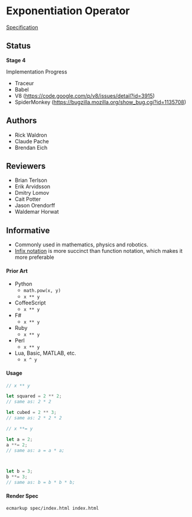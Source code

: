 # Exponentiation Operator

[Specification](http://rwaldron.github.io/exponentiation-operator/)

## Status

**Stage 4**

Implementation Progress
  - Traceur
  - Babel
  - V8 (https://code.google.com/p/v8/issues/detail?id=3915)
  - SpiderMonkey (https://bugzilla.mozilla.org/show_bug.cgi?id=1135708)

## Authors

- Rick Waldron
- Claude Pache
- Brendan Eich 

## Reviewers

- Brian Terlson
- Erik Arvidsson
- Dmitry Lomov
- Cait Potter
- Jason Orendorff
- Waldemar Horwat




## Informative

- Commonly used in mathematics, physics and robotics.
- [Infix notation](http://en.wikipedia.org/wiki/Infix_notation) is more succinct than function notation, which makes it more preferable

#### Prior Art

- Python
  - `math.pow(x, y)`
  - `x ** y`
- CoffeeScript
  - `x ** y`
- F#
  - `x ** y`
- Ruby
  - `x ** y`
- Perl
  - `x ** y`
- Lua, Basic, MATLAB, etc.
  - `x ^ y`


#### Usage


```js
// x ** y

let squared = 2 ** 2;
// same as: 2 * 2

let cubed = 2 ** 3;
// same as: 2 * 2 * 2

```

```js
// x **= y

let a = 2;
a **= 2;
// same as: a = a * a;



let b = 3;
b **= 3;
// same as: b = b * b * b;

```



#### Render Spec

```
ecmarkup spec/index.html index.html
```
